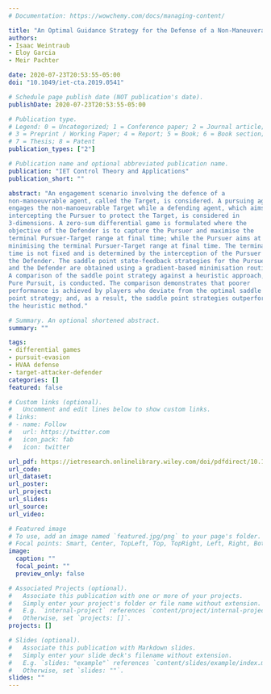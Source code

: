 ```yaml
---
# Documentation: https://wowchemy.com/docs/managing-content/

title: "An Optimal Guidance Strategy for the Defense of a Non-Maneuverable Target in 3-D"
authors: 
- Isaac Weintraub
- Eloy Garcia
- Meir Pachter

date: 2020-07-23T20:53:55-05:00
doi: "10.1049/iet-cta.2019.0541"

# Schedule page publish date (NOT publication's date).
publishDate: 2020-07-23T20:53:55-05:00

# Publication type.
# Legend: 0 = Uncategorized; 1 = Conference paper; 2 = Journal article;
# 3 = Preprint / Working Paper; 4 = Report; 5 = Book; 6 = Book section;
# 7 = Thesis; 8 = Patent
publication_types: ["2"]

# Publication name and optional abbreviated publication name.
publication: "IET Control Theory and Applications"
publication_short: ""

abstract: "An engagement scenario involving the defence of a
non-manoeuvrable agent, called the Target, is considered. A pursuing agent,
engages the non-manoeuvrable Target while a defending agent, which aims at
intercepting the Pursuer to protect the Target, is considered in
3-dimensions. A zero-sum differential game is formulated where the
objective of the Defender is to capture the Pursuer and maximise the
terminal Pursuer-Target range at final time; while the Pursuer aims at
minimising the terminal Pursuer-Target range at final time. The terminal
time is not fixed and is determined by the interception of the Pursuer by
the Defender. The saddle point state-feedback strategies for the Pursuer
and the Defender are obtained using a gradient-based minimisation routine.
A comparison of the saddle point strategy against a heuristic approach,
Pure Pursuit, is conducted. The comparison demonstrates that poorer
performance is achieved by players who deviate from the optimal saddle
point strategy; and, as a result, the saddle point strategies outperform
the heuristic method."

# Summary. An optional shortened abstract.
summary: ""

tags:
- differential games
- pursuit-evasion
- HVAA defense
- target-attacker-defender
categories: []
featured: false

# Custom links (optional).
#   Uncomment and edit lines below to show custom links.
# links:
# - name: Follow
#   url: https://twitter.com
#   icon_pack: fab
#   icon: twitter

url_pdf: https://ietresearch.onlinelibrary.wiley.com/doi/pdfdirect/10.1049/iet-cta.2019.0541
url_code:
url_dataset:
url_poster:
url_project:
url_slides:
url_source:
url_video:

# Featured image
# To use, add an image named `featured.jpg/png` to your page's folder. 
# Focal points: Smart, Center, TopLeft, Top, TopRight, Left, Right, BottomLeft, Bottom, BottomRight.
image:
  caption: ""
  focal_point: ""
  preview_only: false

# Associated Projects (optional).
#   Associate this publication with one or more of your projects.
#   Simply enter your project's folder or file name without extension.
#   E.g. `internal-project` references `content/project/internal-project/index.md`.
#   Otherwise, set `projects: []`.
projects: []

# Slides (optional).
#   Associate this publication with Markdown slides.
#   Simply enter your slide deck's filename without extension.
#   E.g. `slides: "example"` references `content/slides/example/index.md`.
#   Otherwise, set `slides: ""`.
slides: ""
---
```

